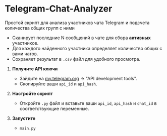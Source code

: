 # Telegram-Chat-Analyzer
Простой скрипт для анализа участников чата Telegram и подсчета количества общих групп с ними

*   Сканирует последние N сообщений в чате для сбора **активных** участников.
*   Для каждого найденного участника определяет количество общих с вами чатов.
*   Сохраняет результат в `.csv` файл для удобного просмотра.

1.  **Получите API ключи**
    *   Зайдите на [my.telegram.org](https://my.telegram.org) → "API development tools".
    *   Скопируйте ваши `api_id` и `api_hash`.

2.  **Настройте скрипт**
    *   Откройте `.py` файл и вставьте ваши `api_id`, `api_hash` и `chat_id` в соответствующие переменные.

3.  **Запустите**
    *   `main.py`

